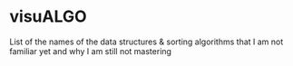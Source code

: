 # visuALGO
List of the names of the data structures  & sorting algorithms that I am not  familiar yet and why I am still not mastering
